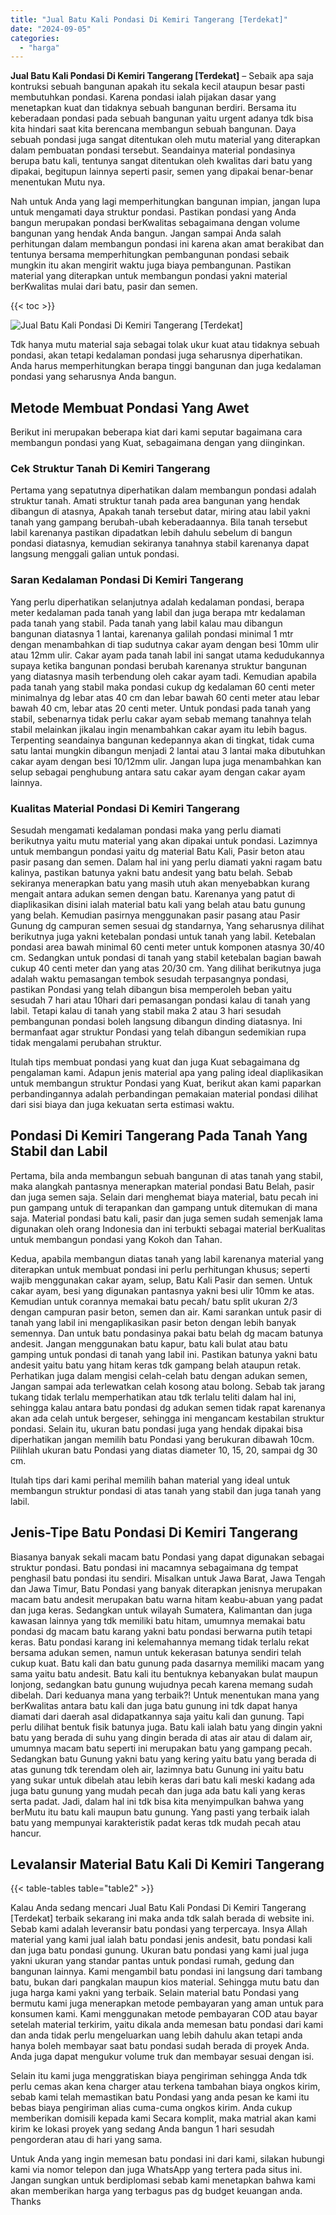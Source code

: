 ```yaml
---
title: "Jual Batu Kali Pondasi Di Kemiri Tangerang [Terdekat]"
date: "2024-09-05"
categories: 
  - "harga"
---
```


**Jual Batu Kali Pondasi Di Kemiri Tangerang \[Terdekat\]** – Sebaik apa saja kontruksi sebuah bangunan apakah itu sekala kecil ataupun besar pasti membutuhkan pondasi. Karena pondasi ialah pijakan dasar yang menetapkan kuat dan tidaknya sebuah bangunan berdiri. Bersama itu keberadaan pondasi pada sebuah bangunan yaitu urgent adanya tdk bisa kita hindari saat kita berencana membangun sebuah bangunan. Daya sebuah pondasi juga sangat ditentukan oleh mutu material yang diterapkan dalam pembuatan pondasi tersebut. Seandainya material pondasinya berupa batu kali, tentunya sangat ditentukan oleh kwalitas dari batu yang dipakai, begitupun lainnya seperti pasir, semen yang dipakai benar-benar menentukan Mutu nya.

Nah untuk Anda yang lagi memperhitungkan bangunan impian, jangan lupa untuk mengamati daya struktur pondasi. Pastikan pondasi yang Anda bangun merupakan pondasi berKwalitas sebagaimana dengan volume bangunan yang hendak Anda bangun. Jangan sampai Anda salah perhitungan dalam membangun pondasi ini karena akan amat berakibat dan tentunya bersama memperhitungkan pembangunan pondasi sebaik mungkin itu akan mengirit waktu juga biaya pembangunan. Pastikan material yang diterapkan untuk membangun pondasi yakni material berKwalitas mulai dari batu, pasir dan semen.

{{< toc >}}

![Jual Batu Kali Pondasi Di Kemiri Tangerang [Terdekat]](/images/jual-batu-kali-36.png)

Tdk hanya mutu material saja sebagai tolak ukur kuat atau tidaknya sebuah pondasi, akan tetapi kedalaman pondasi juga seharusnya diperhatikan. Anda harus memperhitungkan berapa tinggi bangunan dan juga kedalaman pondasi yang seharusnya Anda bangun.

## Metode Membuat Pondasi Yang Awet

Berikut ini merupakan beberapa kiat dari kami seputar bagaimana cara membangun pondasi yang Kuat, sebagaimana dengan yang diinginkan.

### Cek Struktur Tanah Di Kemiri Tangerang

Pertama yang sepatutnya diperhatikan dalam membangun pondasi adalah struktur tanah. Amati struktur tanah pada area bangunan yang hendak dibangun di atasnya, Apakah tanah tersebut datar, miring atau labil yakni tanah yang gampang berubah-ubah keberadaannya. Bila tanah tersebut labil karenanya pastikan dipadatkan lebih dahulu sebelum di bangun pondasi diatasnya, kemudian sekiranya tanahnya stabil karenanya dapat langsung menggali galian untuk pondasi.

### Saran Kedalaman Pondasi Di Kemiri Tangerang

Yang perlu diperhatikan selanjutnya adalah kedalaman pondasi, berapa meter kedalaman pada tanah yang labil dan juga berapa mtr kedalaman pada tanah yang stabil. Pada tanah yang labil kalau mau dibangun bangunan diatasnya 1 lantai, karenanya galilah pondasi minimal 1 mtr dengan menambahkan di tiap sudutnya cakar ayam dengan besi 10mm ulir atau 12mm ulir. Cakar ayam pada tanah labil ini sangat utama kedudukannya supaya ketika bangunan pondasi berubah karenanya struktur bangunan yang diatasnya masih terbendung oleh cakar ayam tadi. Kemudian apabila pada tanah yang stabil maka pondasi cukup dg kedalaman 60 centi meter minimalnya dg lebar atas 40 cm dan lebar bawah 60 centi meter atau lebar bawah 40 cm, lebar atas 20 centi meter. Untuk pondasi pada tanah yang stabil, sebenarnya tidak perlu cakar ayam sebab memang tanahnya telah stabil melainkan jikalau ingin menambahkan cakar ayam itu lebih bagus. Terpenting seandainya bangunan kedepannya akan di tingkat, tidak cuma satu lantai mungkin dibangun menjadi 2 lantai atau 3 lantai maka dibutuhkan cakar ayam dengan besi 10/12mm ulir. Jangan lupa juga menambahkan kan selup sebagai penghubung antara satu cakar ayam dengan cakar ayam lainnya.

### Kualitas Material Pondasi Di Kemiri Tangerang

Sesudah mengamati kedalaman pondasi maka yang perlu diamati berikutnya yaitu mutu material yang akan dipakai untuk pondasi. Lazimnya untuk membangun pondasi yaitu dg material Batu Kali, Pasir beton atau pasir pasang dan semen. Dalam hal ini yang perlu diamati yakni ragam batu kalinya, pastikan batunya yakni batu andesit yang batu belah. Sebab sekiranya menerapkan batu yang masih utuh akan menyebabkan kurang mengait antara adukan semen dengan batu. Karenanya yang patut di diaplikasikan disini ialah material batu kali yang belah atau batu gunung yang belah. Kemudian pasirnya menggunakan pasir pasang atau Pasir Gunung dg campuran semen sesuai dg standarnya, Yang seharusnya dilihat berikutnya juga yakni ketebalan pondasi untuk tanah yang labil. Ketebalan pondasi area bawah minimal 60 centi meter untuk komponen atasnya 30/40 cm. Sedangkan untuk pondasi di tanah yang stabil ketebalan bagian bawah cukup 40 centi meter dan yang atas 20/30 cm. Yang dilihat berikutnya juga adalah waktu pemasangan tembok sesudah terpasangnya pondasi, pastikan Pondasi yang telah dibangun bisa memperoleh beban yaitu sesudah 7 hari atau 10hari dari pemasangan pondasi kalau di tanah yang labil. Tetapi kalau di tanah yang stabil maka 2 atau 3 hari sesudah pembangunan pondasi boleh langsung dibangun dinding diatasnya. Ini bermanfaat agar struktur Pondasi yang telah dibangun sedemikian rupa tidak mengalami perubahan struktur.

Itulah tips membuat pondasi yang kuat dan juga Kuat sebagaimana dg pengalaman kami. Adapun jenis material apa yang paling ideal diaplikasikan untuk membangun struktur Pondasi yang Kuat, berikut akan kami paparkan perbandingannya adalah perbandingan pemakaian material pondasi dilihat dari sisi biaya dan juga kekuatan serta estimasi waktu.

## Pondasi Di Kemiri Tangerang Pada Tanah Yang Stabil dan Labil

Pertama, bila anda membangun sebuah bangunan di atas tanah yang stabil, maka alangkah pantasnya menerapkan material pondasi Batu Belah, pasir dan juga semen saja. Selain dari menghemat biaya material, batu pecah ini pun gampang untuk di terapankan dan gampang untuk ditemukan di mana saja. Material pondasi batu kali, pasir dan juga semen sudah semenjak lama digunakan oleh orang Indonesia dan ini terbukti sebagai material berKualitas untuk membangun pondasi yang Kokoh dan Tahan.

Kedua, apabila membangun diatas tanah yang labil karenanya material yang diterapkan untuk membuat pondasi ini perlu perhitungan khusus; seperti wajib menggunakan cakar ayam, selup, Batu Kali Pasir dan semen. Untuk cakar ayam, besi yang digunakan pantasnya yakni besi ulir 10mm ke atas. Kemudian untuk corannya memakai batu pecah/ batu split ukuran 2/3 dengan campuran pasir beton, semen dan air. Kami sarankan untuk pasir di tanah yang labil ini mengaplikasikan pasir beton dengan lebih banyak semennya. Dan untuk batu pondasinya pakai batu belah dg macam batunya andesit. Jangan menggunakan batu kapur, batu kali bulat atau batu gamping untuk pondasi di tanah yang labil ini. Pastikan batunya yakni batu andesit yaitu batu yang hitam keras tdk gampang belah ataupun retak. Perhatikan juga dalam mengisi celah-celah batu dengan adukan semen, Jangan sampai ada terlewatkan celah kosong atau bolong. Sebab tak jarang tukang tidak terlalu memperhatikan atau tdk terlalu teliti dalam hal ini, sehingga kalau antara batu pondasi dg adukan semen tidak rapat karenanya akan ada celah untuk bergeser, sehingga ini mengancam kestabilan struktur pondasi. Selain itu, ukuran batu pondasi juga yang hendak dipakai bisa diperhatikan jangan memilih batu Pondasi yang berukuran dibawah 10cm. Pilihlah ukuran batu Pondasi yang diatas diameter 10, 15, 20, sampai dg 30 cm.

Itulah tips dari kami perihal memilih bahan material yang ideal untuk membangun struktur pondasi di atas tanah yang stabil dan juga tanah yang labil.

## Jenis-Tipe Batu Pondasi Di Kemiri Tangerang

Biasanya banyak sekali macam batu Pondasi yang dapat digunakan sebagai struktur pondasi. Batu pondasi ini macamnya sebagaimana dg tempat penghasil batu pondasi itu sendiri. Misalkan untuk Jawa Barat, Jawa Tengah dan Jawa Timur, Batu Pondasi yang banyak diterapkan jenisnya merupakan macam batu andesit merupakan batu warna hitam keabu-abuan yang padat dan juga keras. Sedangkan untuk wilayah Sumatera, Kalimantan dan juga kawasan lainnya yang tdk memiliki batu hitam, umumnya memakai batu pondasi dg macam batu karang yakni batu pondasi berwarna putih tetapi keras. Batu pondasi karang ini kelemahannya memang tidak terlalu rekat bersama adukan semen, namun untuk kekerasan batunya sendiri telah cukup kuat. Batu kali dan batu gunung pada dasarnya memiliki macam yang sama yaitu batu andesit. Batu kali itu bentuknya kebanyakan bulat maupun lonjong, sedangkan batu gunung wujudnya pecah karena memang sudah dibelah. Dari keduanya mana yang terbaik?! Untuk menentukan mana yang berKwalitas antara batu kali dan juga batu gunung ini tdk dapat hanya diamati dari daerah asal didapatkannya saja yaitu kali dan gunung. Tapi perlu dilihat bentuk fisik batunya juga. Batu kali ialah batu yang dingin yakni batu yang berada di suhu yang dingin berada di atas air atau di dalam air, umumnya macam batu seperti ini merupakan batu yang gampang pecah. Sedangkan batu Gunung yakni batu yang kering yaitu batu yang berada di atas gunung tdk terendam oleh air, lazimnya batu Gunung ini yaitu batu yang sukar untuk dibelah atau lebih keras dari batu kali meski kadang ada juga batu gunung yang mudah pecah dan juga ada batu kali yang keras serta padat. Jadi, dalam hal ini tdk bisa kita menyimpulkan bahwa yang berMutu itu batu kali maupun batu gunung. Yang pasti yang terbaik ialah batu yang mempunyai karakteristik padat keras tdk mudah pecah atau hancur.

## Levalansir Material Batu Kali Di Kemiri Tangerang

{{< table-tables table="table2" >}}

Kalau Anda sedang mencari Jual Batu Kali Pondasi Di Kemiri Tangerang \[Terdekat\] terbaik sekarang ini maka anda tdk salah berada di website ini. Sebab kami adalah leveransir batu pondasi yang terpercaya. Insya Allah material yang kami jual ialah batu pondasi jenis andesit, batu pondasi kali dan juga batu pondasi gunung. Ukuran batu pondasi yang kami jual juga yakni ukuran yang standar pantas untuk pondasi rumah, gedung dan bangunan lainnya. Kami mengambil batu pondasi ini langsung dari tambang batu, bukan dari pangkalan maupun kios material. Sehingga mutu batu dan juga harga kami yakni yang terbaik. Selain material batu Pondasi yang bermutu kami juga menerapkan metode pembayaran yang aman untuk para konsumen kami. Kami menggunakan metode pembayaran COD atau bayar setelah material terkirim, yaitu dikala anda memesan batu pondasi dari kami dan anda tidak perlu mengeluarkan uang lebih dahulu akan tetapi anda hanya boleh membayar saat batu pondasi sudah berada di proyek Anda. Anda juga dapat mengukur volume truk dan membayar sesuai dengan isi.

Selain itu kami juga menggratiskan biaya pengiriman sehingga Anda tdk perlu cemas akan kena charger atau terkena tambahan biaya ongkos kirim, sebab kami telah memastikan batu Pondasi yang anda pesan ke kami itu bebas biaya pengiriman alias cuma-cuma ongkos kirim. Anda cukup memberikan domisili kepada kami Secara komplit, maka matrial akan kami kirim ke lokasi proyek yang sedang Anda bangun 1 hari sesudah pengorderan atau di hari yang sama.

Untuk Anda yang ingin memesan batu pondasi ini dari kami, silakan hubungi kami via nomor telepon dan juga WhatsApp yang tertera pada situs ini. Jangan sungkan untuk berdiplomasi sebab kami menetapkan bahwa kami akan memberikan harga yang terbagus pas dg budget keuangan anda. Thanks
